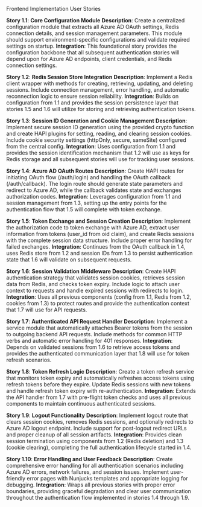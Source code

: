 Frontend Implementation User Stories

**Story 1.1**: **Core Configuration Module** **Description**:
Create a centralized configuration module that extracts all Azure AD OAuth settings, Redis connection details, and session management parameters. This module should support environment-specific configurations and validate required settings on startup.
**Integration**: This foundational story provides the configuration backbone that all subsequent authentication stories will depend upon for Azure AD endpoints, client credentials, and Redis connection settings.

**Story 1.2**: **Redis Session Store Integration** **Description**:
Implement a Redis client wrapper with methods for creating, retrieving, updating, and deleting sessions. Include connection management, error handling, and automatic reconnection logic to ensure session reliability.
**Integration**: Builds on configuration from 1.1 and provides the session persistence layer that stories 1.5 and 1.6 will utilize for storing and retrieving authentication tokens.

**Story 1.3**: **Session ID Generation and Cookie Management** **Description**:
Implement secure session ID generation using the provided crypto function and create HAPI plugins for setting, reading, and clearing session cookies. Include cookie security settings (httpOnly, secure, sameSite) configured from the central config.
**Integration**: Uses configuration from 1.1 and provides the session identification mechanism that 1.2 will use as keys for Redis storage and all subsequent stories will use for tracking user sessions.

**Story 1.4**: **Azure AD OAuth Routes** **Description**:
Create HAPI routes for initiating OAuth flow (/auth/login) and handling the OAuth callback (/auth/callback). The login route should generate state parameters and redirect to Azure AD, while the callback validates state and exchanges authorization codes.
**Integration**: Leverages configuration from 1.1 and session management from 1.3, setting up the entry points for the authentication flow that 1.5 will complete with token exchange.

**Story 1.5**: **Token Exchange and Session Creation** **Description**:
Implement the authorization code to token exchange with Azure AD, extract user information from tokens (user_id from oid claim), and create Redis sessions with the complete session data structure. Include proper error handling for failed exchanges.
**Integration**: Continues from the OAuth callback in 1.4, uses Redis store from 1.2 and session IDs from 1.3 to persist authentication state that 1.6 will validate on subsequent requests.

**Story 1.6**: **Session Validation Middleware** **Description**:
Create HAPI authentication strategy that validates session cookies, retrieves session data from Redis, and checks token expiry. Include logic to attach user context to requests and handle expired sessions with redirects to login.
**Integration**: Uses all previous components (config from 1.1, Redis from 1.2, cookies from 1.3) to protect routes and provide the authentication context that 1.7 will use for API requests.

**Story 1.7**: **Authenticated API Request Handler** **Description**:
Implement a service module that automatically attaches Bearer tokens from the session to outgoing backend API requests. Include methods for common HTTP verbs and automatic error handling for 401 responses.
**Integration**: Depends on validated sessions from 1.6 to retrieve access tokens and provides the authenticated communication layer that 1.8 will use for token refresh scenarios.

**Story 1.8**: **Token Refresh Logic** **Description**:
Create a token refresh service that monitors token expiry and automatically refreshes access tokens using refresh tokens before they expire. Update Redis sessions with new tokens and handle refresh token expiry with re-authentication.
**Integration**: Extends the API handler from 1.7 with pre-flight token checks and uses all previous components to maintain continuous authenticated sessions.

**Story 1.9**: **Logout Functionality** **Description**:
Implement logout route that clears session cookies, removes Redis sessions, and optionally redirects to Azure AD logout endpoint. Include support for post-logout redirect URLs and proper cleanup of all session artifacts.
**Integration**: Provides clean session termination using components from 1.2 (Redis deletion) and 1.3 (cookie clearing), completing the full authentication lifecycle started in 1.4.

**Story 1.10**: **Error Handling and User Feedback** **Description**:
Create comprehensive error handling for all authentication scenarios including Azure AD errors, network failures, and session issues. Implement user-friendly error pages with Nunjucks templates and appropriate logging for debugging.
**Integration**: Wraps all previous stories with proper error boundaries, providing graceful degradation and clear user communication throughout the authentication flow implemented in stories 1.4 through 1.9.
